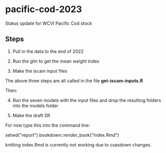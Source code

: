 # pacific-cod-2023

Status update for WCVI Pacific Cod stock

## Steps

1. Pull in the data to the end of 2022

2. Run the glm to get the mean weight index

3. Make the iscam input files

The above three steps are all called in the file **get-iscam-inputs.R**

Then:

4. Run the seven models with the input files and drop the resulting folders into the models folder 

5. Make the draft SR

For now type this into the command line:

setwd("report")
bookdown::render_book("index.Rmd")

knitting index.Rmd is currently not working due to csasdown changes.




